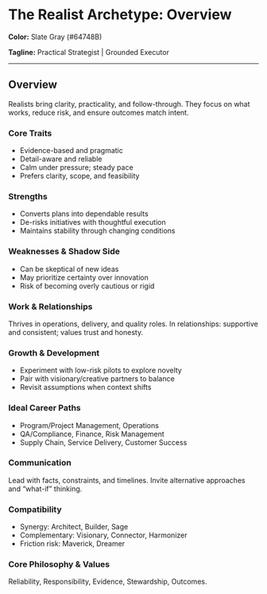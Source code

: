 # The Realist Archetype: Overview

**Color:** Slate Gray (#64748B)

**Tagline:** Practical Strategist | Grounded Executor

---

## Overview

Realists bring clarity, practicality, and follow-through. They focus on what works, reduce risk, and ensure outcomes match intent.

### Core Traits

- Evidence-based and pragmatic
- Detail-aware and reliable
- Calm under pressure; steady pace
- Prefers clarity, scope, and feasibility

### Strengths

- Converts plans into dependable results
- De-risks initiatives with thoughtful execution
- Maintains stability through changing conditions

### Weaknesses & Shadow Side

- Can be skeptical of new ideas
- May prioritize certainty over innovation
- Risk of becoming overly cautious or rigid

### Work & Relationships

Thrives in operations, delivery, and quality roles. In relationships: supportive and consistent; values trust and honesty.

### Growth & Development

- Experiment with low-risk pilots to explore novelty
- Pair with visionary/creative partners to balance
- Revisit assumptions when context shifts

### Ideal Career Paths

- Program/Project Management, Operations
- QA/Compliance, Finance, Risk Management
- Supply Chain, Service Delivery, Customer Success

### Communication

Lead with facts, constraints, and timelines. Invite alternative approaches and “what-if” thinking.

### Compatibility

- Synergy: Architect, Builder, Sage
- Complementary: Visionary, Connector, Harmonizer
- Friction risk: Maverick, Dreamer

### Core Philosophy & Values

Reliability, Responsibility, Evidence, Stewardship, Outcomes.
